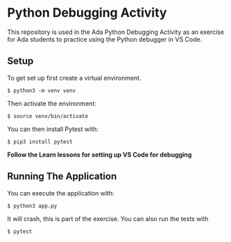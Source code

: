# Python Debugging Activity

This repository is used in the Ada Python Debugging Activity as an exercise for Ada students to practice using the Python debugger in VS Code.

## Setup

To get set up first create a virtual environment.

`$ python3 -m venv venv`

Then activate the environment:

`$ source venv/bin/activate`

You can then install Pytest with:

`$ pip3 install pytest`

**Follow the Learn lessons for setting up VS Code for debugging**

## Running The Application

You can execute the application with: 

`$ python3 app.py`

It will crash, this is part of the exercise.  You can also run the tests with 

`$ pytest`
